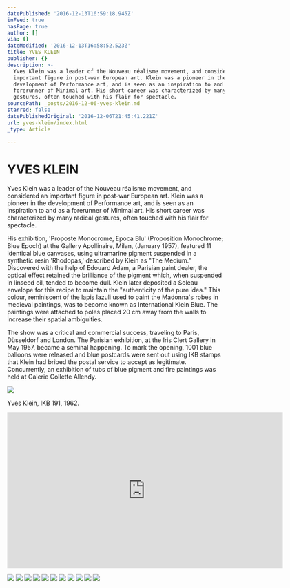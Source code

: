 ```yaml
---
datePublished: '2016-12-13T16:59:18.945Z'
inFeed: true
hasPage: true
author: []
via: {}
dateModified: '2016-12-13T16:58:52.523Z'
title: YVES KLEIN
publisher: {}
description: >-
  Yves Klein was a leader of the Nouveau réalisme movement, and considered an
  important figure in post-war European art. Klein was a pioneer in the
  development of Performance art, and is seen as an inspiration to and as a
  forerunner of Minimal art. His short career was characterized by many radical
  gestures, often touched with his flair for spectacle.
sourcePath: _posts/2016-12-06-yves-klein.md
starred: false
datePublishedOriginal: '2016-12-06T21:45:41.221Z'
url: yves-klein/index.html
_type: Article

---
```

# YVES KLEIN

Yves Klein was a leader of the Nouveau réalisme movement, and considered an important figure in post-war European art. Klein was a pioneer in the development of Performance art, and is seen as an inspiration to and as a forerunner of Minimal art. His short career was characterized by many radical gestures, often touched with his flair for spectacle.

His exhibition, 'Proposte Monocrome, Epoca Blu' (Proposition Monochrome; Blue Epoch) at the Gallery Apollinaire, Milan, (January 1957), featured 11 identical blue canvases, using ultramarine pigment suspended in a synthetic resin 'Rhodopas,' described by Klein as "The Medium." Discovered with the help of Edouard Adam, a Parisian paint dealer, the optical effect retained the brilliance of the pigment which, when suspended in linseed oil, tended to become dull. Klein later deposited a Soleau envelope for this recipe to maintain the "authenticity of the pure idea." This colour, reminiscent of the lapis lazuli used to paint the Madonna's robes in medieval paintings, was to become known as International Klein Blue. The paintings were attached to poles placed 20 cm away from the walls to increase their spatial ambiguities.

The show was a critical and commercial success, traveling to Paris, Düsseldorf and London. The Parisian exhibition, at the Iris Clert Gallery in May 1957, became a seminal happening. To mark the opening, 1001 blue balloons were released and blue postcards were sent out using IKB stamps that Klein had bribed the postal service to accept as legitimate. Concurrently, an exhibition of tubs of blue pigment and fire paintings was held at Galerie Collette Allendy.

<article style=""><img src="https://s3-us-west-2.amazonaws.com/the-grid-img/p/9a7f9de44031507229201712fb03ee0dd5501845.jpg" /><p>Yves Klein, IKB 191, 1962.</p></article>

<iframe src="https://cdn.embedly.com/widgets/media.html?src=https%3A%2F%2Fwww.youtube.com%2Fembed%2Fx0mYZbYdIpU%3Ffeature%3Doembed&amp;url=http%3A%2F%2Fwww.youtube.com%2Fwatch%3Fv%3Dx0mYZbYdIpU&amp;image=https%3A%2F%2Fi.ytimg.com%2Fvi%2Fx0mYZbYdIpU%2Fhqdefault.jpg&amp;key=b7d04c9b404c499eba89ee7072e1c4f7&amp;type=text%2Fhtml&amp;schema=youtube" width="640" height="360" scrolling="no" frameborder="0" allowfullscreen="" style=""></iframe>

![](https://the-grid-user-content.s3-us-west-2.amazonaws.com/038812b5-7174-475d-a6a9-1760f632cba7.jpg)
![](https://the-grid-user-content.s3-us-west-2.amazonaws.com/11a0bea6-ebec-4dfb-8aa9-4dce3075b863.jpg)
![](https://the-grid-user-content.s3-us-west-2.amazonaws.com/51b92393-7e30-48ff-8178-dee14f0805ca.png)
![](https://the-grid-user-content.s3-us-west-2.amazonaws.com/7899df9f-069a-4af7-a4f6-1f861f9257a2.jpg)
![](https://the-grid-user-content.s3-us-west-2.amazonaws.com/d726d503-c207-4576-b14c-f4bef1495857.jpg)
![](https://the-grid-user-content.s3-us-west-2.amazonaws.com/9a7483cb-ac9c-46ea-90d3-6315ab41f62a.png)
![](https://the-grid-user-content.s3-us-west-2.amazonaws.com/b243a8c8-a463-43fe-a64b-1ac570f566b5.png)
![](https://the-grid-user-content.s3-us-west-2.amazonaws.com/15b08521-bf80-49a3-b5ec-8be224c960b4.jpg)
![](https://the-grid-user-content.s3-us-west-2.amazonaws.com/2a8bcf86-3c2a-4e9d-8391-e7bfdae2f5e6.jpg)
![](https://the-grid-user-content.s3-us-west-2.amazonaws.com/72a18a20-dd5f-43f6-8a3a-44b14ea085d8.jpg)
![](https://the-grid-user-content.s3-us-west-2.amazonaws.com/950fcc81-790b-42c6-bb58-03f9315882bc.jpg)
